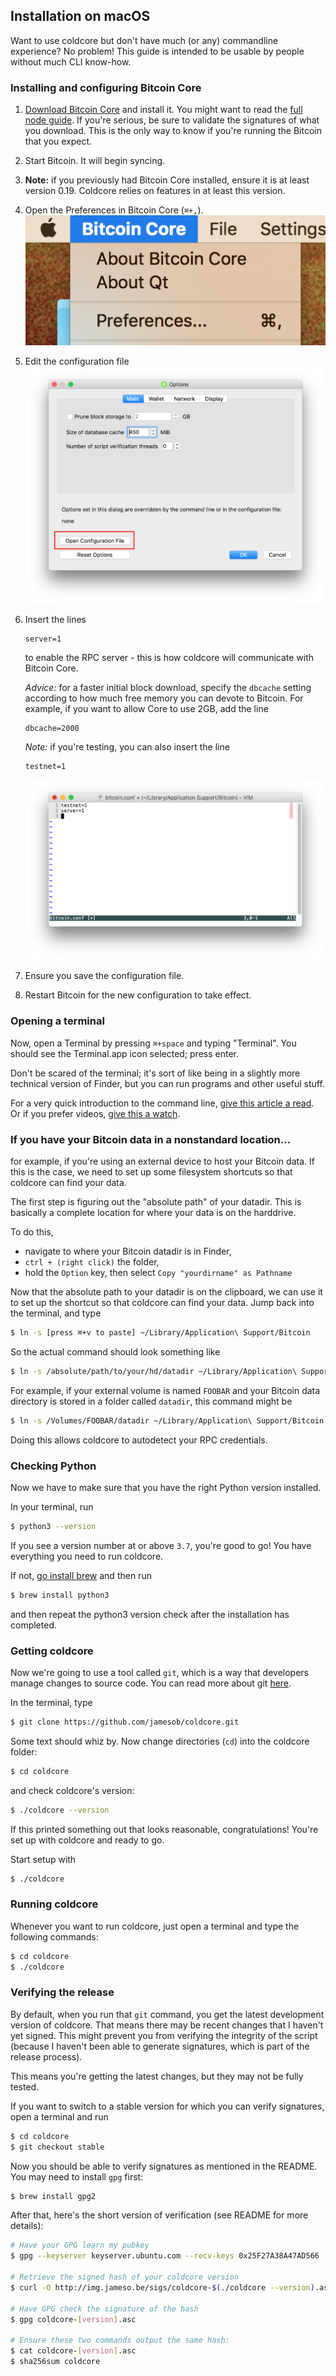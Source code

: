 ## Installation on macOS

Want to use coldcore but don't have much (or any) commandline experience? No problem!
This guide is intended to be usable by people without much CLI know-how.

### Installing and configuring Bitcoin Core

1. [Download Bitcoin Core](https://bitcoin.org/en/download) and install it. 
   You might want to read the [full node guide](https://bitcoin.org/en/full-node). If
   you're serious, be sure to validate the signatures of what you download. This is the
   only way to know if you're running the Bitcoin that you expect.
1. Start Bitcoin. It will begin syncing.
1. **Note:** if you previously had Bitcoin Core installed, ensure it is at least
   version 0.19. Coldcore relies on features in at least this version.
1. Open the Preferences in Bitcoin Core (`⌘+,`).  
![prefs](/docs/img/01-prefs.png)
1. Edit the configuration file  
![conf](/docs/img/02-open-config.png)
1. Insert the lines
    ```
    server=1
    ```
    to enable the RPC server - this is how coldcore will communicate with Bitcoin Core.
    
    *Advice:* for a faster initial block download, specify the `dbcache` setting according
    to how much free memory you can devote to Bitcoin. For example, if you want to allow
    Core to use 2GB, add the line
    ```
    dbcache=2000
    ```

    *Note:* if you're testing, you can also insert the line
    ```
    testnet=1
    ```
    ![edit](/docs/img/03-conf.png)
1. Ensure you save the configuration file.
1. Restart Bitcoin for the new configuration to take effect.

### Opening a terminal

Now, open a Terminal by pressing `⌘+space` and typing "Terminal". You should see
the Terminal.app icon selected; press enter.

Don't be scared of the terminal; it's sort of like being in a slightly more technical
version of Finder, but you can run programs and other useful stuff.

For a very quick introduction to the command line, [give this article a
read](https://blog.teamtreehouse.com/introduction-to-the-mac-os-x-command-line).
Or if you prefer videos, [give this a watch](https://www.youtube.com/watch?v=aKRYQsKR46I).

### If you have your Bitcoin data in a nonstandard location...

for example, if you're using an external device to host your Bitcoin data. If this is
the case, we need to set up some filesystem shortcuts so that coldcore can find your
data.

The first step is figuring out the "absolute path" of your datadir. This is basically
a complete location for where your data is on the harddrive. 

To do this,
- navigate to where your Bitcoin datadir is in Finder,
- `ctrl + (right click)` the folder,
- hold the `Option` key, then select `Copy "yourdirname" as Pathname`

Now that the absolute path to your datadir is on the clipboard, we can use it
to set up the shortcut so that coldcore can find your data. Jump back into
the terminal, and type

```sh
$ ln -s [press ⌘+v to paste] ~/Library/Application\ Support/Bitcoin
```

So the actual command should look something like
```sh
$ ln -s /absolute/path/to/your/hd/datadir ~/Library/Application\ Support/Bitcoin
```
For example, if your external volume is named `FOOBAR` and your Bitcoin data directory 
is stored in a folder called `datadir`, this command might be
```sh
$ ln -s /Volumes/FOOBAR/datadir ~/Library/Application\ Support/Bitcoin
```
Doing this allows coldcore to autodetect your RPC credentials.


### Checking Python

Now we have to make sure that you have the right Python version installed.

In your terminal, run 

```sh
$ python3 --version
```

If you see a version number at or above `3.7`, you're good to go! You have everything
you need to run coldcore.

If not, [go install brew](https://brew.sh/) and then run 
```sh
$ brew install python3
```

and then repeat the python3 version check after the installation has completed.


### Getting coldcore

Now we're going to use a tool called `git`, which is a way that developers manage
changes to source code. You can read more about git [here](https://www.educative.io/edpresso/what-is-git).

In the terminal, type
```sh
$ git clone https://github.com/jamesob/coldcore.git
```

Some text should whiz by. Now change directories (`cd`) into the coldcore folder:
```sh
$ cd coldcore
```

and check coldcore's version:
```sh
$ ./coldcore --version
```

If this printed something out that looks reasonable, congratulations! You're set up with
coldcore and ready to go. 

Start setup with 
```sh
$ ./coldcore
```

### Running coldcore

Whenever you want to run coldcore, just open a terminal and type the following commands:

```sh
$ cd coldcore
$ ./coldcore
```


### Verifying the release

By default, when you run that `git` command, you get the latest development
version of coldcore. That means there may be recent changes that I haven't yet signed.
This might prevent you from verifying the integrity of the script (because I haven't 
been able to generate signatures, which is part of the release process). 

This means you're getting the latest changes, but they may not be fully tested.

If you want to switch to a stable version for which you can verify signatures, open a terminal 
and run 
```sh
$ cd coldcore
$ git checkout stable
```

Now you should be able to verify signatures as mentioned in the README. You may need to
install `gpg` first:
```sh
$ brew install gpg2
```

After that, here's the short version of verification (see README for more details):
```sh
# Have your GPG learn my pubkey
$ gpg --keyserver keyserver.ubuntu.com --recv-keys 0x25F27A38A47AD566

# Retrieve the signed hash of your coldcore version
$ curl -O http://img.jameso.be/sigs/coldcore-$(./coldcore --version).asc

# Have GPG check the signature of the hash
$ gpg coldcore-[version].asc

# Ensure these two commands output the same hash:
$ cat coldcore-[version].asc
$ sha256sum coldcore
```
